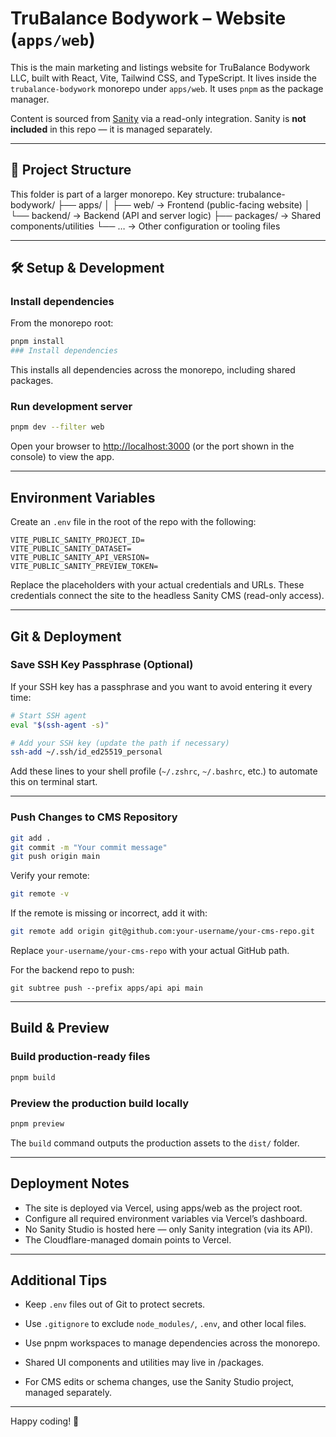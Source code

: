 # TruBalance Bodywork – Website (`apps/web`)

This is the main marketing and listings website for TruBalance Bodywork LLC, built with React, Vite, Tailwind CSS, and TypeScript. It lives inside the `trubalance-bodywork` monorepo under `apps/web`. It uses `pnpm` as the package manager.

Content is sourced from [Sanity](https://www.sanity.io/) via a read-only integration. Sanity is **not included** in this repo — it is managed separately.

---

## 📁 Project Structure

This folder is part of a larger monorepo.
Key structure:
trubalance-bodywork/
├── apps/
│   ├── web/       → Frontend (public-facing website)
│   └── backend/   → Backend (API and server logic)
├── packages/      → Shared components/utilities
└── …              → Other configuration or tooling files

---

## 🛠 Setup & Development

### Install dependencies

From the monorepo root:

```bash
pnpm install
### Install dependencies
```
This installs all dependencies across the monorepo, including shared packages.

### Run development server

```bash
pnpm dev --filter web
```

Open your browser to [http://localhost:3000](http://localhost:3000) (or the port shown in the console) to view the app.

---

## Environment Variables

Create an `.env` file in the root of the repo with the following:

```env
VITE_PUBLIC_SANITY_PROJECT_ID=
VITE_PUBLIC_SANITY_DATASET=
VITE_PUBLIC_SANITY_API_VERSION=
VITE_PUBLIC_SANITY_PREVIEW_TOKEN=
```

Replace the placeholders with your actual credentials and URLs.
These credentials connect the site to the headless Sanity CMS (read-only access).

---

## Git & Deployment

### Save SSH Key Passphrase (Optional)

If your SSH key has a passphrase and you want to avoid entering it every time:

```bash
# Start SSH agent
eval "$(ssh-agent -s)"

# Add your SSH key (update the path if necessary)
ssh-add ~/.ssh/id_ed25519_personal
```

Add these lines to your shell profile (`~/.zshrc`, `~/.bashrc`, etc.) to automate this on terminal start.

---

### Push Changes to CMS Repository

```bash
git add .
git commit -m "Your commit message"
git push origin main
```

Verify your remote:

```bash
git remote -v
```

If the remote is missing or incorrect, add it with:

```bash
git remote add origin git@github.com:your-username/your-cms-repo.git
```

Replace `your-username/your-cms-repo` with your actual GitHub path.

For the backend repo to push:

```
git subtree push --prefix apps/api api main
```

---

## Build & Preview

### Build production-ready files

```bash
pnpm build
```

### Preview the production build locally

```bash
pnpm preview
```

The `build` command outputs the production assets to the `dist/` folder.

---

## Deployment Notes

- The site is deployed via Vercel, using apps/web as the project root.
- Configure all required environment variables via Vercel’s dashboard.
- No Sanity Studio is hosted here — only Sanity integration (via its API).
- The Cloudflare-managed domain points to Vercel.

---

## Additional Tips

- Keep `.env` files out of Git to protect secrets.

- Use `.gitignore` to exclude `node_modules/`, `.env`, and other local files.

- Use pnpm workspaces to manage dependencies across the monorepo.
- Shared UI components and utilities may live in /packages.
- For CMS edits or schema changes, use the Sanity Studio project, managed separately.

---

Happy coding! 🚀
